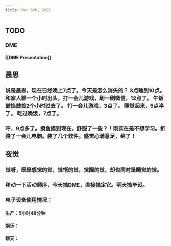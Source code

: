 ```yaml
---
title: Mar 6th, 2021
---
```


## TODO
### DME
#### [[DME Presentation]]
###
## 晨思
### 说是晨思，现在已经晚上7点了。今天是怎么消失的？ 3点睡到10点。 和家人聊一个小时出头，打一会儿游戏，刷一刷微信，12点了。 午饭鼓捣鼓捣2个小时过去了。 打一会儿游戏，3点了。 睡觉起来，5点半了。 吃过晚饭，7点了。
### 呼，9点多了。摸鱼摸到现在，舒服了一些？！刚实在是不想学习。折腾了一会儿电脑。装了几个软件。感觉心满意足，绝了！
## 夜觉
### 觉呀，既是感觉的觉，觉悟的觉，觉醒的觉，却也同时是睡觉的觉。
### 移动一下活动顺序，今天搞DME，直接搞定它。明天搞毕设。
### 电子设备使用情况：
#### 生产：5小时48分钟
#### 娱乐：
#### 聊天：
